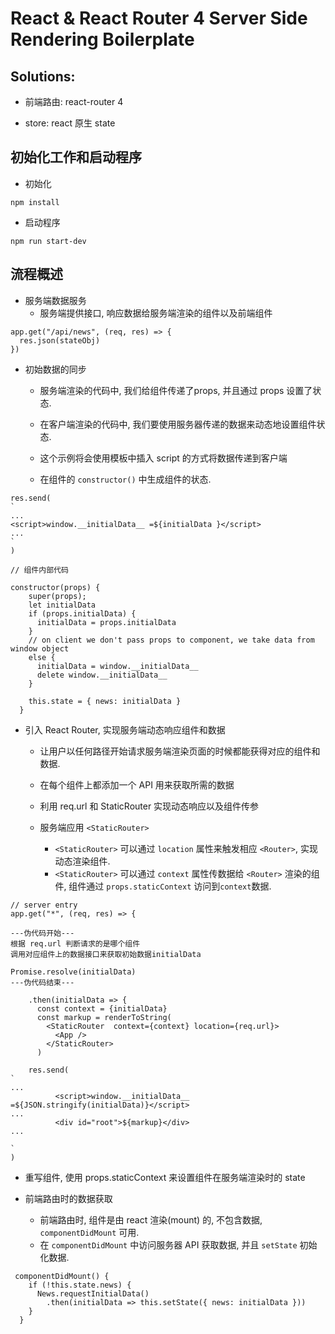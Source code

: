 # React & React Router 4 Server Side Rendering Boilerplate
## Solutions: 
* 前端路由: react-router 4

* store: react 原生 state


## 初始化工作和启动程序 
* 初始化
```
npm install
```

* 启动程序
```
npm run start-dev
```

## 流程概述
* 服务端数据服务
    * 服务端提供接口, 响应数据给服务端渲染的组件以及前端组件
~~~
app.get("/api/news", (req, res) => {
  res.json(stateObj)
})
~~~

* ​初始数据的同步
    * 服务端渲染的代码中, 我们给组件传递了props, 并且通过 props 设置了状态. 
    * 在客户端渲染的代码中, 我们要使用服务器传递的数据来动态地设置组件状态.

    * 这个示例将会使用模板中插入 script 的方式将数据传递到客户端
    * ​在组件的 ```constructor()``` 中生成组件的状态.
    
~~~
res.send(
`
...
<script>window.__initialData__ =${initialData }</script>
...
`
)
~~~
 


~~~
// 组件内部代码

constructor(props) {
    super(props);
    let initialData
    if (props.initialData) {
      initialData = props.initialData
    } 
    // on client we don't pass props to component, we take data from window object
    else {
      initialData = window.__initialData__
      delete window.__initialData__
    } 

    this.state = { news: initialData }
  }
~~~

* ​引入 React Router, 实现服务端动态响应组件和数据
  * 让用户以任何路径开始请求服务端渲染页面的时候都能获得对应的组件和数据.
  * 在每个组件上都添加一个 API 用来获取所需的数据

  * 利用 req.url 和 StaticRouter 实现动态响应以及组件传参
  * 服务端应用 ```<StaticRouter>```
    * ```<StaticRouter>``` 可以通过 ```location``` 属性来触发相应 ```<Router>```, 实现动态渲染组件. 
    * ```<StaticRouter>``` 可以通过 ```context``` 属性传数据给 ```<Router>``` 渲染的组件, 组件通过 ```props.staticContext``` 访问到```context```数据.

~~~ 
// server entry
app.get("*", (req, res) => {

---伪代码开始---
根据 req.url 判断请求的是哪个组件
调用对应组件上的数据接口来获取初始数据initialData

Promise.resolve(initialData)
---伪代码结束---

    .then(initialData => {
      const context = {initialData}
      const markup = renderToString(
        <StaticRouter  context={context} location={req.url}>
          <App />
        </StaticRouter>
      )
  
    res.send(
`
...
          <script>window.__initialData__ =${JSON.stringify(initialData)}</script>
...
          <div id="root">${markup}</div>
...

`
)
~~~

 * ​重写组件, 使用 props.staticContext 来设置组件在服务端渲染时的 state

* ​前端路由时的数据获取
  * 前端路由时, 组件是由 react 渲染(mount) 的, 不包含数据, ```componentDidMount``` 可用. 
  * 在 ```componentDidMount``` 中访问服务器 API 获取数据, 并且 ```setState``` 初始化数据.

~~~
 componentDidMount() {
    if (!this.state.news) {
      News.requestInitialData()
        .then(initialData => this.setState({ news: initialData }))
    }
  }
~~~







